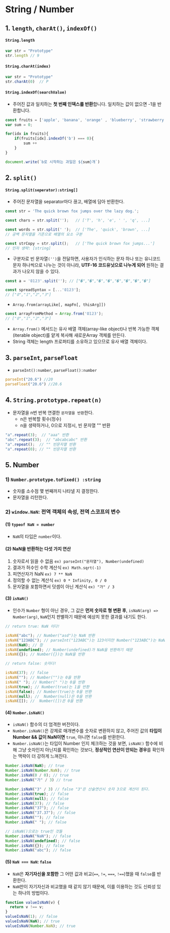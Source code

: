 # String / Number

## 1. `length`, `charAt()`, `indexOf()`

#### `String.length`
```js
var str = "Prototype"
str.length // 9
```

#### `String.charAt(index)`
```js
var str = "Prototype"
str.charAt(0)  // P
```

#### `String.indexOf(searchValue)`

- 주어진 값과 일치하는 **첫 번째 인덱스를 반환**합니다. 일치하는 값이 없으면 -1을 반환합니다. 

```js
const fruits = ['apple', 'banana', 'orange' , 'blueberry', 'strawberry']
var sum = 0; 

for(idx in fruits){
    if(fruits[idx].indexOf('b') === 0){
        sum ++
    }
}

document.write(`b로 시작하는 과일은 ${sum}개`)
```

## 2. `split()`

#### `String.split(seperator):string[]`

- 주어진 문자열을 separator마다 끊고, 배열에 담아 반환한다.

```js
const str = 'The quick brown fox jumps over the lazy dog.';

const chars = str.split('');   // ['T', 'h', 'e', ' ', 'q', ...]

const words = str.split(' ');  // ['The', 'quick', 'brown', ...]
// 공백 문자열을 기준으로 배열의 요소 구분

const strCopy = str.split();   // ['The quick brown fox jumps...']
// 인자 생략: [string]
```

- 구분자로 빈 문자열`('')`을 전달하면, 사용자가 인식하는 문자 하나 또는 유니코드 문자 하나씩으로 나누는 것이 아니라, **UTF-16 코드유닛으로 나누게 되어** 원하는 결과가 나오지 않을 수 있다.

```js
const a = '𝟘𝟙𝟚𝟛'.split(''); // ["�","�","�","�","�","�","�","�"]
```

```js
const spreadSyntax = [...'𝟘𝟙𝟚𝟛']; 
// ["𝟘","𝟙","𝟚","𝟛"]
```
- `Array.from(arrayLike[, mapFn[, thisArg]])`
```js
const arrayFromMethod = Array.from('𝟘𝟙𝟚𝟛');
// ["𝟘","𝟙","𝟚","𝟛"]
```
- `Array.from()` 메서드는 유사 배열 객체(array-like object)나 반복 가능한 객체(iterable object)를 얕게 복사해 새로운Array 객체를 만든다.
- String 객체는 length 프로퍼티를 소유하고 있으므로 유사 배열 객체이다. 

## 3. `parseInt`, `parseFloat`

- `parseInt():number`, `parseFloat():number`

```js
parseInt("20.6") //20
parseFloat("20.6") //20.6
```

## 4. `String.prototype.repeat(n)`
- 문자열을 n번 반복 연결한 `문자열을 반환`한다.
  * n은 반복할 횟수(정수)
  * n을 생략하거나, 0으로 지정시, 빈 문자열 "" 반환

```js
"a".repeat(3);  // "aaa" 반환
"abc".repeat(3);  // "abcabcabc" 반환
"a".repeat();  // "" 빈문자열 반환
"a".repeat(0); // "" 빈문자열 반환
```

## 5. Number

### 1) `Number.prototype.toFixed() :string`

- 숫자를 소수점 몇 번째까지 나타낼 지 결정한다.
- 문자열을 리턴한다.

### 2) `window.NaN`: 전역 객체의 속성, 전역 스코프의 변수

#### (1) `typeof NaN = number`
- `NaN`의 타입은 `number`이다.

#### (2) NaN을 반환하는 다섯 가지 연산

1. 숫자로서 읽을 수 없음 `ex) parseInt("문자열"), Number(undefined)`
2. 결과가 허수인 수학 계산식 `ex) Math.sqrt(-1)`
3. 피연산자가 NaN `ex) 7 ** NaN`
4. 정의할 수 없는 계산식 `ex) 0 * Infinity, 0 / 0`
5. 문자열을 포함하면서 덧셈이 아닌 계산식 `ex) "가" / 3`

#### (3) `isNaN()`
- 인수가 `Number` 형이 아닌 경우, 그 값은 **먼저 숫자로 형 변환 후**, `isNaN(arg) => Number(arg)`, `NaN`인지 판별하기 때문에 예상치 못한 결과를 내기도 한다.

```js
// return true: NaN 이다!

isNaN("abc"); // Number("asd")는 NaN 반환
isNaN("123ABC"); // parseInt("123ABC")는 123이지만 Number("123ABC")는 NaN을 반환
isNaN(NaN); // 참
isNaN(undefined); // Number(undefined)가 NaN을 반환하기 때문
isNaN({}); // Number({})는 NaN을 반환
```

```js
// return false: 숫자다!

isNaN(37); // false
isNaN(""); // Number("")는 0을 반환
isNaN(" "); // Number(" ")는 0을 반환
isNaN(true); // Number(true)는 1을 반환
isNaN(false); // Number(true)는 0을 반환
isNaN(null); //  Number(null)은 0을 반환
isNaN([]); //  Number([])은 0을 반환
```

#### (4) `Number.isNaN()`

- `isNaN()` 함수의 더 엄격한 버전이다.
- `Number.isNaN()`은 강제로 매개변수를 숫자로 변환하지 않고, 주어진 값의 **타입이 Number && 값이 NaN이면** `true`, 아니면 `false`를 반환한다.
- `Number.isNaN()`는 타입이 Number 인지 체크하는 것을 보면, `isNaN()` 함수에 비해 그냥 숫자인지 아닌지를 확인하는 것보다, **정상적인 연산이 안되는 경우**를 확인하는 맥락이 더 강하게 느껴진다.

```js
Number.isNaN(NaN); // true
Number.isNaN(Number.NaN); // true
Number.isNaN(0 / 0); // true
Number.isNaN("가" / 3) // true

Number.isNaN("3" / 3) // false "3"은 산술연산시 숫자 3으로 계산이 된다.
Number.isNaN(true); // false
Number.isNaN(null); // false
Number.isNaN(37); // false
Number.isNaN("37"); // false
Number.isNaN("37.37"); // false
Number.isNaN(""); // false
Number.isNaN(" "); // false

// isNaN()으로는 true인 것들
Number.isNaN("NaN"); // false
Number.isNaN(undefined); // false
Number.isNaN({}); // false
Number.isNaN("abc"); // false
```

#### (5) `NaN === NaN`: `false`

- `NaN`은 **자기자신을 포함한** 그 어떤 값과 비교(`==`, `!=`, `===`, `!==`)했을 때 `false`를 반환한다.
- `NaN`만이 자기자신과 비교했을 때 같지 않기 때문에, 이를 이용하는 것도 신뢰성 있는 하나의 방법이다.

```js
function valueIsNaN(v) {
  return v !== v;
}
valueIsNaN(1); // false
valueIsNaN(NaN); // true
valueIsNaN(Number.NaN); // true
```
